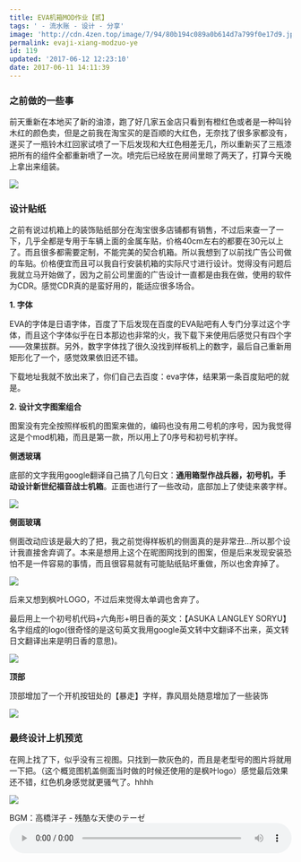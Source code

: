 ```yaml
---
title: EVA机箱MOD作业【贰】
tags: ' - 流水账 - 设计 - 分享'
image: 'http://cdn.4zen.top/image/7/94/80b194c089a0b614d7a799f0e17d9.jpg'
permalink: evaji-xiang-modzuo-ye
id: 119
updated: '2017-06-12 12:23:10'
date: 2017-06-11 14:11:39
---
```


### 之前做的一些事

前天重新在本地买了新的油漆，跑了好几家五金店只看到有橙红色或者是一种叫铃木红的颜色卖，但是之前我在淘宝买的是百顺的大红色，无奈找了很多家都没有，遂买了一瓶铃木红回家试喷了一下后发现和大红色相差无几，所以重新买了三瓶漆把所有的组件全都重新喷了一次。喷完后已经放在房间里晾了两天了，打算今天晚上拿出来组装。

![](http://)

### 设计贴纸

之前有说过机箱上的装饰贴纸部分在淘宝很多店铺都有销售，不过后来查一了一下，几乎全都是专用于车辆上面的金属车贴，价格40cm左右的都要在30元以上了。而且很多都需要定制，不能完美的契合机箱。所以我想到了以前找广告公司做的车贴。价格便宜而且可以我自行安装机箱的实际尺寸进行设计。觉得没有问题后我就立马开始做了，因为之前公司里面的广告设计一直都是由我在做，使用的软件为CDR。感觉CDR真的是蛮好用的，能适应很多场合。

**1. 字体**

EVA的字体是日语字体，百度了下后发现在百度的EVA贴吧有人专门分享过这个字体，而且这个字体似乎在日本那边也非常的火，我下载下来使用后感觉只有四个字——效果拔群。另外，数字字体找了很久没找到样板机上的数字，最后自己重新用矩形化了一个，感觉效果依旧还不错。

下载地址我就不放出来了，你们自己去百度：eva字体，结果第一条百度贴吧的就是。

**2. 设计文字图案组合**

图案没有完全按照样板机的图案来做的，编码也没有用二号机的序号，因为我觉得这是个mod机箱，而且是第一款，所以用上了0序号和初号机字样。

**侧透玻璃**

底部的文字我用google翻译自己搞了几句日文：**通用箱型作战兵器，初号机，手动设计新世纪福音战士机箱**。正面也进行了一些改动，底部加上了使徒来袭字样。

![](http://cdn.4zen.top/image/e/98/6b616adca510cb71d0aefba0da4a8.png)

**侧面玻璃**

侧面改动应该是最大的了把，我之前觉得样板机的侧面真的是非常丑...所以那个设计我直接舍弃调了。本来是想用上这个在昵图网找到的图案，但是后来发现安装恐怕不是一件容易的事情，而且很容易就有可能贴纸贴坏重做，所以也舍弃掉了。

![](http://cdn.4zen.top/image/a/71/c12e7ad3726b203e5822d03c6f96f.jpg)

后来又想到枫叶LOGO，不过后来觉得太单调也舍弃了。

最后用上一个初号机代码+六角形+明日香的英文：【ASUKA LANGLEY SORYU】名字组成的logo(很奇怪的是这句英文我用google英文转中文翻译不出来，英文转日文翻译出来是明日香的意思)。

![](http://cdn.4zen.top/image/0/d6/c1ba80c99c40589e9254e0ac0bbdd.png)

**顶部**

顶部增加了一个开机按钮处的【暴走】字样，靠风扇处随意增加了一些装饰

![](http://cdn.4zen.top/image/b/6d/c5df539d324b2da62838394c023ec.png)

### 最终设计上机预览

在网上找了下，似乎没有三视图。只找到一款灰色的，而且是老型号的图片将就用一下把。（这个概览图机盖侧面当时做的时候还使用的是枫叶logo）感觉最后效果还不错，红色机身感觉就更骚气了。hhhh

![](http://cdn.4zen.top/image/b/05/f59161ac3202164b0a53f93a43321.jpg)

BGM：高橋洋子 - 残酷な天使のテーゼ
<audio class="wp-audio-shortcode" id="artbgm" loop="1" preload="auto" style="width: 100%;" controls="controls" src="http://cdn.4zen.top/%E9%AB%98%E6%A9%8B%E6%B4%8B%E5%AD%90%20-%20%E6%AE%8B%E9%85%B7%E3%81%AA%E5%A4%A9%E4%BD%BF%E3%81%AE%E3%83%86%E3%83%BC%E3%82%BC.mp3"></audio>




